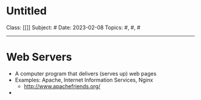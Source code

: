 # Untitled
Class: [[]]
Subject: #
Date: 2023-02-08
Topics: #, #, # 

---

# Web Servers 

- A computer program that delivers (serves up) web pages
- Examples: Apache, Internet Information Services, Nginx
	- http://www.apachefriends.org/
- 